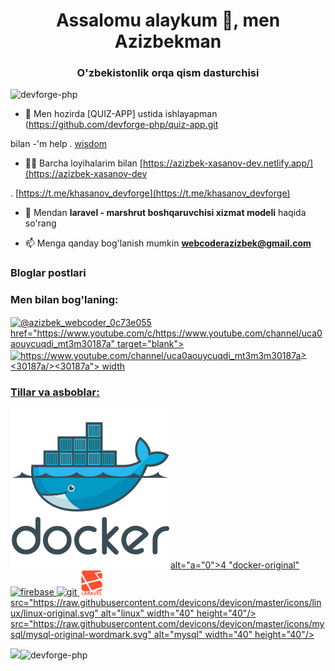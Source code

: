 <h1 align="center">Assalomu alaykum 👋, men Azizbekman</h1>
<h3 align="center">O'zbekistonlik orqa qism dasturchisi</h3>

<p align="left"> <img src="https://komarev.com/ghpvc/?username=devforge-php&label=Profile%20views&color=0e75b6&style=flat" alt="devforge-php" /> </p>

<p align="left"> <a href="https://github.com/ghpvc/"> <a href="https://github.com/fi-yo-pro-g" src="https://github-profile-trophy.vercel.app/?username=devforge-php" alt="devforge-php" /></a> </p>

- 🔭 Men hozirda [QUIZ-APP] ustida ishlayapman (https://github.com/devforge-php/quiz-app.git

bilan -'m help . [wisdom](https://github.com/devforge-php/wisdom-startup-projects.git)

- 👨‍💻 Barcha loyihalarim bilan [https://azizbek-xasanov-dev.netlify.app/](https://azizbek-xasanov-dev

. [https://t.me/khasanov_devforge](https://t.me/khasanov_devforge)

- 💬 Mendan **laravel - marshrut boshqaruvchisi xizmat modeli** haqida so'rang

- 📫 Menga qanday bog'lanish mumkin **webcoderazizbek@gmail.com**

### Bloglar postlari
<!--- BLOG:-START> -OST
! BLOG-POST-LIST:END -->

<h3 align="left">Men bilan bog'laning:</h3>
<p align="left">
<a href="https://dev.to/@azizbek_webcoder_0c73e055" target="blank"><img align="center" src="https://raw.githubusercontent.com/rahuldkjain/github-profile-readme-generator/master/src/images/icons/Social/devto.svg" alt="@azizbek_webcoder_0c73e055" height="30" width="a"
<a/> href="https://www.youtube.com/c/https://www.youtube.com/channel/uca0aouycuqdi_mt3m30187a" target="blank"><img align="center" src="https://raw.githubusercontent.com/rahuldkjain/github-profile-readme-generator/master/src/images/icons/Social/youtube.svg" alt="https://www.youtube.com/channel/uca0aouycuqdi_mt3m3m30187a">><30187a/><30187a">
width

<h3 align="left">Tillar va asboblar:</h3>
<p align="left"> <a href="https://www.docker.com/" target="_blank" rel="noreferrer"> <img src="https://raw.githubusercontent.com/devicons/devicon/master/icons/docker/docker-original-wordmark.svg"/>alt="a="0">4 "docker-original" <a href="https://firebase.google.com/" target="_blank" rel="noreferrer"> <img src="https://www.vectorlogo.zone/logos/firebase/firebase-icon.svg" alt="firebase" width="40" height="40"="/> </a> <a href="_blank" target="_blank" </a> <a href="blank" rel="noreferrer"> <img src="https://www.vectorlogo.zone/logos/git-scm/git-scm-icon.svg" alt="git" width="40" height="40"/> </a> <a href="https://graphql.org" target="_blank" rel=">noreferrg src="https://www.vectorlogo.zone/logos/graphql/graphql-icon.svg" alt="graphql" width="40" height="40"/> </a> <a href="https://laravel.com/" target="_blank" rel="noreferrer"> <img src="https://raw.githubusercontent.com/devicons/devicon/master/icons/laravel/laravel-plain-wordmark.svg" alt="laravel" width="40" height="40"/> </a> <a href="https://www.linux.org/" target="_blankferr"> src="https://raw.githubusercontent.com/devicons/devicon/master/icons/linux/linux-original.svg" alt="linux" width="40" height="40"/> </a> <a href="https://www.mysql.com/" target="_blank" rel"> src="https://raw.githubusercontent.com/devicons/devicon/master/icons/mysql/mysql-original-wordmark.svg" alt="mysql" width="40" height="40"/> </a> <a href="https://www.php.net" <a href="https://www.php.net" <er"noreg"r src="https://raw.githubusercontent.com/devicons/devicon/master/icons/php/php-original.svg" alt="php" width="40" height="40"/> </a> <a href="https://redis.io" target="_blank" rel="noreferger" src="https://raw.githubusercontent.com/devicons/devicon/master/icons/redis/redis-original-wordmark.svg" alt="redis" width="40" height="40"/> </a> </p>

<p><img align="left" src="https://github-readme-stats.vercel.app/api/top-langs?username=devforge-php&show_icons=true&locale=p"-p"-en" /></p>

<p> <img align="center" src="https://github-readme-stats.vercel.app/api?username=devforge-php&show_icons=true&locale=en" alt="devforge-php" /></p>

<p><img" align src="https://github-readme-streak-stats.herokuapp.com/?user=devforge-php&" alt="devforge-php" /></p>
